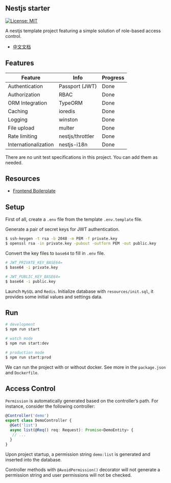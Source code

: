 ## Nestjs starter

[![License: MIT](https://img.shields.io/badge/License-MIT-green.svg)](https://opensource.org/licenses/MIT)

A nestjs template project featuring a simple solution of role-based access control.

- [中文文档](README.md)  


## Features

| Feature              | Info             | Progress |
| -------------------- | ---------------- | -------- |
| Authentication       | Passport (JWT)   | Done     |
| Authorization        | RBAC             | Done     |
| ORM Integration      | TypeORM          | Done     |
| Caching              | ioredis          | Done     |
| Logging              | winston          | Done     |
| File upload          | multer           | Done     |
| Rate limiting        | nestjs/throttler | Done     |
| Internationalization | nestjs-i18n      | Done     |

There are no unit test specifications in this project. You can add them as needed.

## Resources

- [Frontend Boilerplate](https://github.com/gaosong886/react-antd-starter)

## Setup

First of all, create a `.env` file from the template `.env.template` file.

Generate a pair of secret keys for JWT authentication.

```bash
$ ssh-keygen -t rsa -b 2048 -m PEM -f private.key
$ openssl rsa -in private.key -pubout -outform PEM -out public.key
```

Convert the key files to `base64` to fill in `.env` file.

```bash
# JWT_PRIVATE_KEY_BASE64=
$ base64 -i private.key

# JWT_PUBLIC_KEY_BASE64=
$ base64 -i public.key
```

Launch `MySQL` and `Redis`. Initialize database with `resources/init.sql`, it provides some initial values and settings data.

## Run

```bash
# development
$ npm run start

# watch mode
$ npm run start:dev

# production mode
$ npm run start:prod
```

We can run the project with or without docker. See more in the `package.json` and `Dockerfile`.

## Access Control

`Permission` is automatically generated based on the controller’s path. For instance, consider the following controller:

```Typescript
@Controller('demo')
export class DemoController {
  @Get('list')
  async list(@Req() req: Request): Promise<DemoEntity> {
   // ...
  }
}
```

Upon project startup, a permission string `demo:list` is generated and inserted into the database.

Controller methods with `@AvoidPermission()` decorator will not generate a permission string and user permissions will not be checked.
